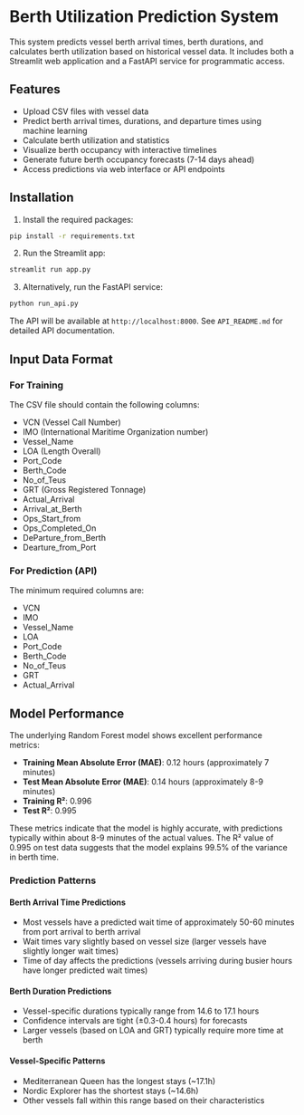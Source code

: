 # Berth Utilization Prediction System

This system predicts vessel berth arrival times, berth durations, and calculates berth utilization based on historical vessel data. It includes both a Streamlit web application and a FastAPI service for programmatic access.

## Features
- Upload CSV files with vessel data
- Predict berth arrival times, durations, and departure times using machine learning
- Calculate berth utilization and statistics
- Visualize berth occupancy with interactive timelines
- Generate future berth occupancy forecasts (7-14 days ahead)
- Access predictions via web interface or API endpoints

## Installation

1. Install the required packages:
```bash
pip install -r requirements.txt
```

2. Run the Streamlit app:
```bash
streamlit run app.py
```

3. Alternatively, run the FastAPI service:
```bash
python run_api.py
```
The API will be available at `http://localhost:8000`. See `API_README.md` for detailed API documentation.

## Input Data Format

### For Training
The CSV file should contain the following columns:
- VCN (Vessel Call Number)
- IMO (International Maritime Organization number)
- Vessel_Name
- LOA (Length Overall)
- Port_Code
- Berth_Code
- No_of_Teus
- GRT (Gross Registered Tonnage)
- Actual_Arrival
- Arrival_at_Berth
- Ops_Start_from
- Ops_Completed_On
- DeParture_from_Berth
- Dearture_from_Port

### For Prediction (API)
The minimum required columns are:
- VCN
- IMO
- Vessel_Name
- LOA
- Port_Code
- Berth_Code
- No_of_Teus
- GRT
- Actual_Arrival

## Model Performance

The underlying Random Forest model shows excellent performance metrics:

- **Training Mean Absolute Error (MAE)**: 0.12 hours (approximately 7 minutes)
- **Test Mean Absolute Error (MAE)**: 0.14 hours (approximately 8-9 minutes)
- **Training R²**: 0.996
- **Test R²**: 0.995

These metrics indicate that the model is highly accurate, with predictions typically within about 8-9 minutes of the actual values. The R² value of 0.995 on test data suggests that the model explains 99.5% of the variance in berth time.

### Prediction Patterns

#### Berth Arrival Time Predictions
- Most vessels have a predicted wait time of approximately 50-60 minutes from port arrival to berth arrival
- Wait times vary slightly based on vessel size (larger vessels have slightly longer wait times)
- Time of day affects the predictions (vessels arriving during busier hours have longer predicted wait times)

#### Berth Duration Predictions
- Vessel-specific durations typically range from 14.6 to 17.1 hours
- Confidence intervals are tight (±0.3-0.4 hours) for forecasts
- Larger vessels (based on LOA and GRT) typically require more time at berth

#### Vessel-Specific Patterns
- Mediterranean Queen has the longest stays (~17.1h)
- Nordic Explorer has the shortest stays (~14.6h)
- Other vessels fall within this range based on their characteristics
